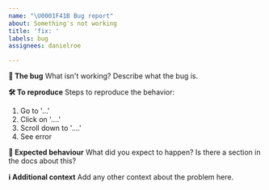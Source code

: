 ```yaml
---
name: "\U0001F41B Bug report"
about: Something's not working
title: 'fix: '
labels: bug
assignees: danielroe

---
```


**🐛 The bug**
What isn't working? Describe what the bug is.

**🛠️ To reproduce**
Steps to reproduce the behavior:
1. Go to '...'
2. Click on '....'
3. Scroll down to '....'
4. See error

**🌈 Expected behaviour**
What did you expect to happen? Is there a section in the docs about this?

**ℹ️ Additional context**
Add any other context about the problem here.
